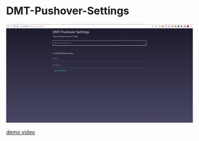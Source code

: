 # DMT-Pushover-Settings

<img src="https://github.com/Anyass3/DMT-Pushover-Settings/raw/main/static/preview.png"></img>

[demo video](http://abu.zetaseek.com/file/demo1.mp4?place=localhost-2f686f6d652f6162752f46696c65732f444d542d507573686f7665722d53657474696e6773)

